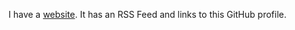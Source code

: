 I have a [website](https://morganwebdev.org). It has an RSS Feed and links to this GitHub profile.

